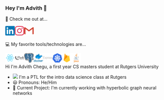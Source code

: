 ### Hey I'm Advith :wave:

:calling: Check me out at...

<a href="https://www.linkedin.com/in/achegu/">
  <img align="left" width="30px" src="https://raw.githubusercontent.com/advil64/advil64/master/images/linkedin.svg" />
</a>
<a href="https://www.instagram.com/advillion/">
  <img align="left" width="30px" src="https://raw.githubusercontent.com/advil64/advil64/master/images/instagram.svg" />
</a>
<a href="mailto:advil64@gmail.com">
  <img align="left" width="30px" src="https://raw.githubusercontent.com/advil64/advil64/master/images/gmail.svg" />
</a>
<br></br>

:computer: My favorite tools/technologies are...

<img align="left" height="30px" src="https://raw.githubusercontent.com/github/explore/80688e429a7d4ef2fca1e82350fe8e3517d3494d/topics/react/react.png">
<img align="left" height="30px" src="https://raw.githubusercontent.com/github/explore/80688e429a7d4ef2fca1e82350fe8e3517d3494d/topics/flask/flask.png">
<img align="left" height="30px" src="https://raw.githubusercontent.com/github/explore/80688e429a7d4ef2fca1e82350fe8e3517d3494d/topics/postgresql/postgresql.png">
<img align="left" height="30px" src="https://raw.githubusercontent.com/github/explore/80688e429a7d4ef2fca1e82350fe8e3517d3494d/topics/docker/docker.png">
<img align="left" height="30px" src="https://raw.githubusercontent.com/github/explore/80688e429a7d4ef2fca1e82350fe8e3517d3494d/topics/express/express.png">
<img align="left" height="30px" src="https://raw.githubusercontent.com/github/explore/80688e429a7d4ef2fca1e82350fe8e3517d3494d/topics/kubernetes/kubernetes.png">
<img align="left" height="30px" src="https://raw.githubusercontent.com/github/explore/80688e429a7d4ef2fca1e82350fe8e3517d3494d/topics/firebase/firebase.png">
<img align="left" height="30px" src="https://raw.githubusercontent.com/github/explore/80688e429a7d4ef2fca1e82350fe8e3517d3494d/topics/java/java.png">

<br></br>
Hi I'm Advith Chegu, a first year CS masters student at Rutgers University

- <img height="20" src="https://upload.wikimedia.org/wikipedia/commons/thumb/b/b6/Rutgers_Scarlet_Knights_logo.svg/1153px-Rutgers_Scarlet_Knights_logo.svg.png"> I'm a PTL for the intro data science class at Rutgers 
- :smiley: Pronouns: He/Him
- :open_book: Current Project: I'm currently working with hyperbolic graph neural networks
